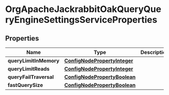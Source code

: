 
# OrgApacheJackrabbitOakQueryQueryEngineSettingsServiceProperties

## Properties
Name | Type | Description | Notes
------------ | ------------- | ------------- | -------------
**queryLimitInMemory** | [**ConfigNodePropertyInteger**](ConfigNodePropertyInteger.md) |  |  [optional]
**queryLimitReads** | [**ConfigNodePropertyInteger**](ConfigNodePropertyInteger.md) |  |  [optional]
**queryFailTraversal** | [**ConfigNodePropertyBoolean**](ConfigNodePropertyBoolean.md) |  |  [optional]
**fastQuerySize** | [**ConfigNodePropertyBoolean**](ConfigNodePropertyBoolean.md) |  |  [optional]



